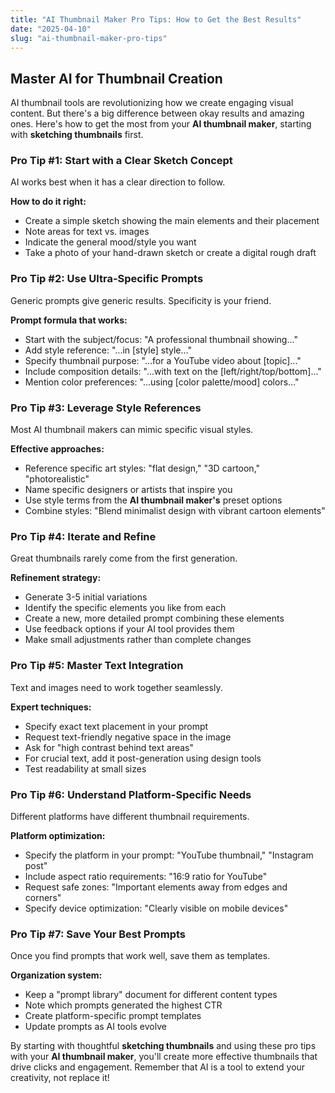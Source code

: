 ```yaml
---
title: "AI Thumbnail Maker Pro Tips: How to Get the Best Results"
date: "2025-04-10"
slug: "ai-thumbnail-maker-pro-tips"
---
```


## Master AI for Thumbnail Creation

AI thumbnail tools are revolutionizing how we create engaging visual content. But there's a big difference between okay results and amazing ones. Here's how to get the most from your **AI thumbnail maker**, starting with **sketching thumbnails** first.

### Pro Tip #1: Start with a Clear Sketch Concept

AI works best when it has a clear direction to follow.

**How to do it right:**
- Create a simple sketch showing the main elements and their placement
- Note areas for text vs. images
- Indicate the general mood/style you want
- Take a photo of your hand-drawn sketch or create a digital rough draft

### Pro Tip #2: Use Ultra-Specific Prompts

Generic prompts give generic results. Specificity is your friend.

**Prompt formula that works:**
- Start with the subject/focus: "A professional thumbnail showing..."
- Add style reference: "...in [style] style..."
- Specify thumbnail purpose: "...for a YouTube video about [topic]..."
- Include composition details: "...with text on the [left/right/top/bottom]..."
- Mention color preferences: "...using [color palette/mood] colors..."

### Pro Tip #3: Leverage Style References

Most AI thumbnail makers can mimic specific visual styles.

**Effective approaches:**
- Reference specific art styles: "flat design," "3D cartoon," "photorealistic"
- Name specific designers or artists that inspire you
- Use style terms from the **AI thumbnail maker's** preset options
- Combine styles: "Blend minimalist design with vibrant cartoon elements"

### Pro Tip #4: Iterate and Refine

Great thumbnails rarely come from the first generation.

**Refinement strategy:**
- Generate 3-5 initial variations
- Identify the specific elements you like from each
- Create a new, more detailed prompt combining these elements
- Use feedback options if your AI tool provides them
- Make small adjustments rather than complete changes

### Pro Tip #5: Master Text Integration

Text and images need to work together seamlessly.

**Expert techniques:**
- Specify exact text placement in your prompt
- Request text-friendly negative space in the image
- Ask for "high contrast behind text areas"
- For crucial text, add it post-generation using design tools
- Test readability at small sizes

### Pro Tip #6: Understand Platform-Specific Needs

Different platforms have different thumbnail requirements.

**Platform optimization:**
- Specify the platform in your prompt: "YouTube thumbnail," "Instagram post"
- Include aspect ratio requirements: "16:9 ratio for YouTube"
- Request safe zones: "Important elements away from edges and corners"
- Specify device optimization: "Clearly visible on mobile devices"

### Pro Tip #7: Save Your Best Prompts

Once you find prompts that work well, save them as templates.

**Organization system:**
- Keep a "prompt library" document for different content types
- Note which prompts generated the highest CTR
- Create platform-specific prompt templates
- Update prompts as AI tools evolve

By starting with thoughtful **sketching thumbnails** and using these pro tips with your **AI thumbnail maker**, you'll create more effective thumbnails that drive clicks and engagement. Remember that AI is a tool to extend your creativity, not replace it!